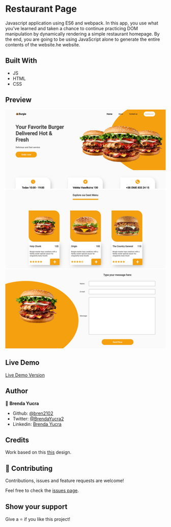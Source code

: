 # Restaurant Page

Javascript application using ES6 and webpack. In this app, you use what you’ve learned and taken a chance to continue practicing DOM manipulation by dynamically rendering a simple restaurant homepage. By the end, you are going to be using JavaScript alone to generate the entire contents of the website.he website.

## Built With

- JS
- HTML
- CSS

## Preview

![Home](./src/assets/homescreen.JPG)
![Menu](./src/assets/menuscreen.JPG)
![Menu](./src/assets/contactscreen.JPG)

## Live Demo

[Live Demo Version](https://raw.githack.com/bren2102/Restaurant-page/feature/dist/index.html)

## Author

👤 **Brenda Yucra**

- Github: [@bren2102](https://github.com/bren2102) 
- Twitter: [@BrendaYucra2](https://twitter.com/BrendaYucra)
- Linkedin: [Brenda Yucra](https://www.linkedin.com/in/brenda-yucra/)

## Credits

Work based on this [this](https://www.behance.net/gallery/96647171/Foodie-Landing-Page?tracking_source=search_projects_recommended%7Crestaurant%20page) design.

## 🤝 Contributing

Contributions, issues and feature requests are welcome!

Feel free to check the [issues page](issues/).

## Show your support

Give a ⭐️ if you like this project!
